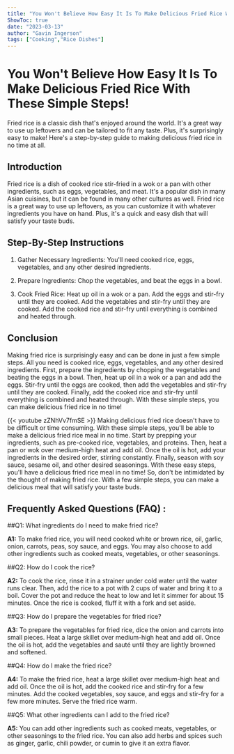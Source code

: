 ```yaml
---
title: "You Won't Believe How Easy It Is To Make Delicious Fried Rice With These Simple Steps!"
ShowToc: true 
date: "2023-03-13"
author: "Gavin Ingerson" 
tags: ["Cooking","Rice Dishes"]
---
```

# You Won't Believe How Easy It Is To Make Delicious Fried Rice With These Simple Steps!

Fried rice is a classic dish that's enjoyed around the world. It's a great way to use up leftovers and can be tailored to fit any taste. Plus, it's surprisingly easy to make! Here's a step-by-step guide to making delicious fried rice in no time at all.

## Introduction

Fried rice is a dish of cooked rice stir-fried in a wok or a pan with other ingredients, such as eggs, vegetables, and meat. It's a popular dish in many Asian cuisines, but it can be found in many other cultures as well. Fried rice is a great way to use up leftovers, as you can customize it with whatever ingredients you have on hand. Plus, it's a quick and easy dish that will satisfy your taste buds.

## Step-By-Step Instructions

1. Gather Necessary Ingredients: You'll need cooked rice, eggs, vegetables, and any other desired ingredients.

2. Prepare Ingredients: Chop the vegetables, and beat the eggs in a bowl.

3. Cook Fried Rice: Heat up oil in a wok or a pan. Add the eggs and stir-fry until they are cooked. Add the vegetables and stir-fry until they are cooked. Add the cooked rice and stir-fry until everything is combined and heated through.

## Conclusion

Making fried rice is surprisingly easy and can be done in just a few simple steps. All you need is cooked rice, eggs, vegetables, and any other desired ingredients. First, prepare the ingredients by chopping the vegetables and beating the eggs in a bowl. Then, heat up oil in a wok or a pan and add the eggs. Stir-fry until the eggs are cooked, then add the vegetables and stir-fry until they are cooked. Finally, add the cooked rice and stir-fry until everything is combined and heated through. With these simple steps, you can make delicious fried rice in no time!

{{< youtube zZNhVv7fmSE >}} 
Making delicious fried rice doesn't have to be difficult or time consuming. With these simple steps, you'll be able to make a delicious fried rice meal in no time. Start by prepping your ingredients, such as pre-cooked rice, vegetables, and proteins. Then, heat a pan or wok over medium-high heat and add oil. Once the oil is hot, add your ingredients in the desired order, stirring constantly. Finally, season with soy sauce, sesame oil, and other desired seasonings. With these easy steps, you'll have a delicious fried rice meal in no time! So, don't be intimidated by the thought of making fried rice. With a few simple steps, you can make a delicious meal that will satisfy your taste buds.

## Frequently Asked Questions (FAQ) :
##Q1: What ingredients do I need to make fried rice?

**A1:** To make fried rice, you will need cooked white or brown rice, oil, garlic, onion, carrots, peas, soy sauce, and eggs. You may also choose to add other ingredients such as cooked meats, vegetables, or other seasonings. 

##Q2: How do I cook the rice?

**A2:** To cook the rice, rinse it in a strainer under cold water until the water runs clear. Then, add the rice to a pot with 2 cups of water and bring it to a boil. Cover the pot and reduce the heat to low and let it simmer for about 15 minutes. Once the rice is cooked, fluff it with a fork and set aside. 

##Q3: How do I prepare the vegetables for fried rice?

**A3:** To prepare the vegetables for fried rice, dice the onion and carrots into small pieces. Heat a large skillet over medium-high heat and add oil. Once the oil is hot, add the vegetables and sauté until they are lightly browned and softened. 

##Q4: How do I make the fried rice?

**A4:** To make the fried rice, heat a large skillet over medium-high heat and add oil. Once the oil is hot, add the cooked rice and stir-fry for a few minutes. Add the cooked vegetables, soy sauce, and eggs and stir-fry for a few more minutes. Serve the fried rice warm. 

##Q5: What other ingredients can I add to the fried rice?

**A5:** You can add other ingredients such as cooked meats, vegetables, or other seasonings to the fried rice. You can also add herbs and spices such as ginger, garlic, chili powder, or cumin to give it an extra flavor.


